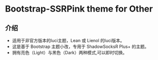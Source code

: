 # Bootstrap-SSRPink theme for Other

## 介绍

- 适用于非官方版本的luci主题，Lean 或 Lienol 的luci版本。
- 这是基于 Bootstrap 主题小改，专用于 ShadowSocksR Plus+ 的主题。
- 拥有亮色（Light）与黑色（Dark）两种模式,可以即时切换。
